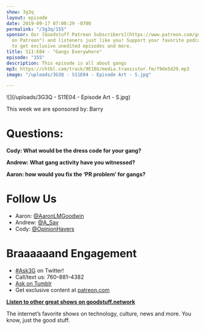 ```yaml
---
show: 3g3q
layout: episode
date: 2019-09-17 07:00:29 -0700
permalink: "/3g3q/155"
sponsor: Our [Goodstuff Patreon Subscribers](https://www.patreon.com/goodstuff "Goodstuff
  on Patreon") and listeners just like you! Support your favorite podcasts directly
  to get exclusive unedited episodes and more.
title: S11:E04 - "Gangs Everywhere"
episode: "155"
description: This episode is all about gangs
mp3: https://chtbl.com/track/9E18G/media.transistor.fm/f9de5d29.mp3
image: "/uploads/3G3Q - S11E04 - Episode Art - S.jpg"

---
```

![](/uploads/3G3Q - S11E04 - Episode Art - S.jpg)

This week we are sponsored by: Barry

# Questions:

**Cody: What would be the dress code for your gang?**

**Andrew: What gang activity have you witnessed?**

**Aaron: how would you fix the ‘PR problem’ for gangs?**

# Follow Us

* Aaron: [@AaronLMGoodwin](http://twitter.com/aaronlmgoodwin)
* Andrew: [@A_Sav](http://twitter.com/a_sav)
* Cody: [@OpinionHavers](https://twitter.com/opinionhavers)

# Braaaaaand Engagement

* [#Ask3G](http://twitter.com/) on Twitter!
* Call/text us: 760–881–4382
* [Ask on Tumblr](http://3g3q.co/ask)
* Get exclusive content at [patreon.com](http://www.patreon.com/3g3q)

[**Listen to other great shows on goodstuff.network**](http://goodstuff.network/)

The internet’s favorite shows on technology, culture, news and more. You know, just the good stuff.